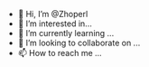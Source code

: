 - 👋 Hi, I’m @Zhoperl
- 👀 I’m interested in...
- 🌱 I’m currently learning ...
- 💞️ I’m looking to collaborate on ...
- 📫 How to reach me ...

<!---
Zhoperl/Zhoperl is a ✨ special ✨ repository because its `README.md` (this file) appears on your GitHub profile.
You can click the Preview link to take a look at your changes.
--->
